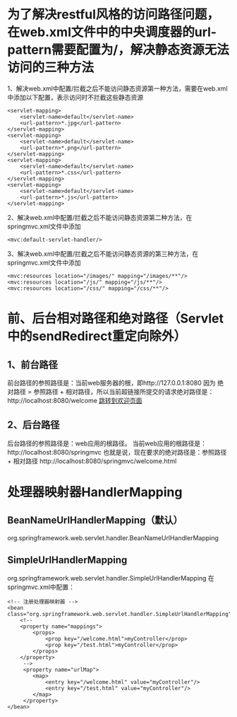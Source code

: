 # 为了解决restful风格的访问路径问题，在web.xml文件中的中央调度器的url-pattern需要配置为/，解决静态资源无法访问的三种方法
1、解决web.xml中配置/拦截之后不能访问静态资源第一种方法，需要在web.xml中添加以下配置，表示访问时不拦截这些静态资源
```
<servlet-mapping>
    <servlet-name>default</servlet-name>
    <url-pattern>*.jpg</url-pattern>
</servlet-mapping>
<servlet-mapping>
    <servlet-name>default</servlet-name>
    <url-pattern>*.png</url-pattern>
</servlet-mapping>
<servlet-mapping>
    <servlet-name>default</servlet-name>
    <url-pattern>*.css</url-pattern>
</servlet-mapping>
<servlet-mapping>
    <servlet-name>default</servlet-name>
    <url-pattern>*.js</url-pattern>
</servlet-mapping>
```

2、解决web.xml中配置/拦截之后不能访问静态资源第二种方法，在springmvc.xml文件中添加
```
<mvc:default-servlet-handler/>
```
	
3、解决web.xml中配置/拦截之后不能访问静态资源的第三种方法，在springmvc.xml文件中添加
```
<mvc:resources location="/images/" mapping="/images/**"/>
<mvc:resources location="/js/" mapping="/js/**"/>
<mvc:resources location="/css/" mapping="/css/**"/>
```

# 前、后台相对路径和绝对路径（Servlet中的sendRedirect重定向除外）
## 1、前台路径
前台路径的参照路径是：当前web服务器的根，即http://127.0.0.1:8080
因为 绝对路径 = 参照路径 + 相对路径，所以当前超链接所提交的请求绝对路径是：
http://localhost:8080/welcome
<a href="/welcome.html">跳转到欢迎页面</a>

## 2、后台路径
后台路径的参照路径是：web应用的根路径。
当前web应用的根路径是：http://localhost:8080/springmvc
也就是说，现在要求的绝对路径是：参照路径 + 相对路径
http://localhost:8080/springmvc/welcome.html

# 处理器映射器HandlerMapping
## BeanNameUrlHandlerMapping（默认）
org.springframework.web.servlet.handler.BeanNameUrlHandlerMapping
## SimpleUrlHandlerMapping
org.springframework.web.servlet.handler.SimpleUrlHandlerMapping
在springmvc.xml中配置：
```
<!-- 注册处理器映射器 -->
<bean class="org.springframework.web.servlet.handler.SimpleUrlHandlerMapping">
	<!-- 
	<property name="mappings">
		<props>
			<prop key="/welcome.html">myController</prop>
			<prop key="/test.html">myController</prop>
		</props>
	</property>
	 -->
	 <property name="urlMap">
	 	<map>
	 		<entry key="/welcome.html" value="myController"/>
	 		<entry key="/test.html" value="myController"/>
	 	</map>
	 </property>
</bean>
```


